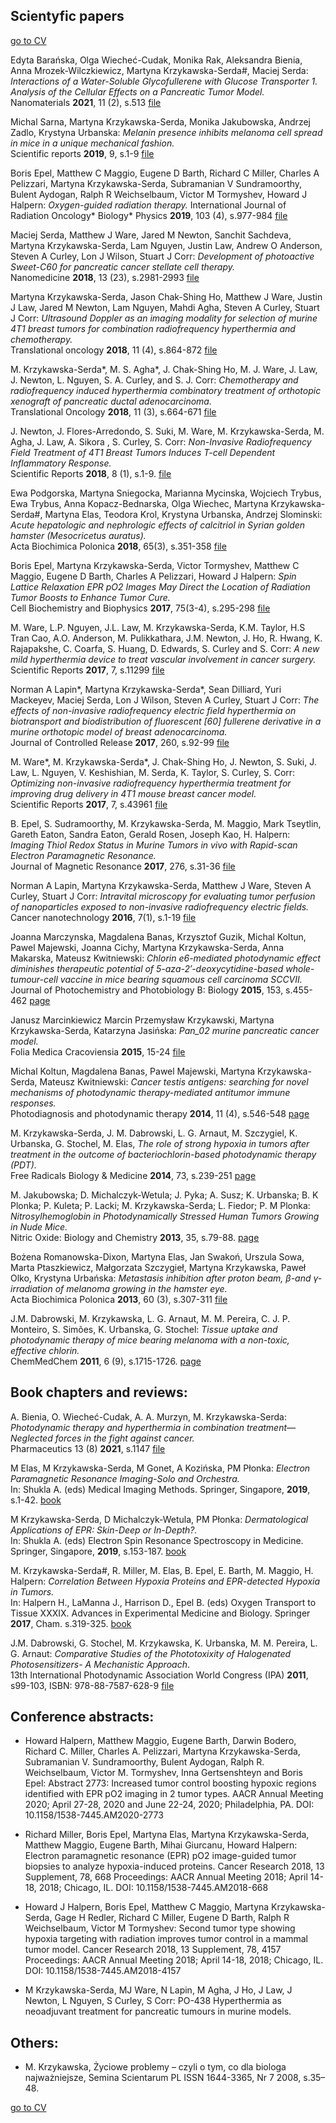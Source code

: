## Scientyfic papers

[go to CV](https://krzykawska.github.io/digital-cv/)

Edyta Barańska, Olga Wiecheć-Cudak, Monika Rak, Aleksandra Bienia, Anna Mrozek-Wilczkiewicz, Martyna Krzykawska-Serda#, Maciej Serda: *Interactions of a Water-Soluble Glycofullerene with Glucose Transporter 1. Analysis of the Cellular Effects on a Pancreatic Tumor Model.*   
Nanomaterials **2021**,  11 (2), s.513 [file](https://www.ncbi.nlm.nih.gov/pmc/articles/PMC7922475/pdf/nanomaterials-11-00513.pdf)

Michal Sarna, Martyna Krzykawska-Serda, Monika Jakubowska, Andrzej Zadlo, Krystyna Urbanska: *Melanin presence inhibits melanoma cell spread in mice in a unique mechanical fashion.*  
Scientific reports **2019**, 9, s.1-9 [file](https://www.nature.com/articles/s41598-019-45643-9.pdf)

Boris Epel, Matthew C Maggio, Eugene D Barth, Richard C Miller, Charles A Pelizzari, Martyna Krzykawska-Serda, Subramanian V Sundramoorthy, Bulent Aydogan, Ralph R Weichselbaum, Victor M Tormyshev, Howard J Halpern: *Oxygen-guided radiation therapy.*
International Journal of Radiation Oncology* Biology* Physics **2019**, 103 (4), s.977-984 [file](https://www.ncbi.nlm.nih.gov/pmc/articles/PMC6478443/pdf/nihms-1518204.pdf)

Maciej Serda, Matthew J Ware, Jared M Newton, Sanchit Sachdeva, Martyna Krzykawska-Serda, Lam Nguyen, Justin Law, Andrew O Anderson, Steven A Curley, Lon J Wilson, Stuart J Corr: *Development of photoactive Sweet-C60 for pancreatic cancer stellate cell therapy.*  
Nanomedicine **2018**, 13 (23), s.2981-2993 [file](https://www.ncbi.nlm.nih.gov/pmc/articles/PMC6462851/pdf/nnm-13-2981.pdf)

Martyna Krzykawska-Serda, Jason Chak-Shing Ho, Matthew J Ware, Justin J Law, Jared M Newton, Lam Nguyen, Mahdi Agha, Steven A Curley, Stuart J Corr: *Ultrasound Doppler as an imaging modality for selection of murine 4T1 breast tumors for combination radiofrequency hyperthermia and chemotherapy.*  
Translational oncology **2018**, 11 (4), s.864-872 [file](https://www.ncbi.nlm.nih.gov/pmc/articles/PMC6019683/pdf/main.pdf)

M. Krzykawska-Serda*, M. S. Agha*, J. Chak-Shing Ho, M. J. Ware, J. Law, J. Newton, L. Nguyen, S. A. Curley, and S. J. Corr: *Chemotherapy and radiofrequency induced hyperthermia combinatory treatment of orthotopic xenograft of pancreatic ductal adenocarcinoma.*    
Translational Oncology **2018**, 11 (3), s.664-671 [file](https://www.ncbi.nlm.nih.gov/pmc/articles/PMC6054595/pdf/main.pdf)

J. Newton, J. Flores-Arredondo, S. Suki, M. Ware, M. Krzykawska-Serda, M. Agha, J. Law, A. Sikora , S. Curley, S. Corr: *Non-Invasive Radiofrequency Field Treatment of 4T1 Breast Tumors Induces T-cell Dependent Inflammatory Response.*    
Scientific Reports **2018**, 8 (1), s.1-9. [file](https://www.nature.com/articles/s41598-018-21719-w.pdf)

Ewa Podgorska, Martyna Sniegocka, Marianna Mycinska, Wojciech Trybus, Ewa Trybus, Anna Kopacz-Bednarska, Olga Wiechec, Martyna Krzykawska-Serda#, Martyna Elas, Teodora Krol, Krystyna Urbanska, Andrzej Slominski: *Acute hepatologic and nephrologic effects of calcitriol in Syrian golden hamster (Mesocricetus auratus).*    
Acta Biochimica Polonica **2018**, 65(3), s.351-358 [file](https://www.ncbi.nlm.nih.gov/pmc/articles/PMC6223653/pdf/nihms-991839.pdf)

Boris Epel, Martyna Krzykawska-Serda, Victor Tormyshev, Matthew C Maggio, Eugene D Barth, Charles A Pelizzari, Howard J Halpern: *Spin Lattice Relaxation EPR pO2 Images May Direct the Location of Radiation Tumor Boosts to Enhance Tumor Cure.*  
Cell Biochemistry and Biophysics **2017**, 75(3-4), s.295-298 [file](https://link.springer.com/content/pdf/10.1007/s12013-017-0825-2.pdf)

M. Ware, L.P. Nguyen, J.L. Law, M. Krzykawska-Serda, K.M. Taylor, H.S Tran Cao, A.O. Anderson, M. Pulikkathara, J.M. Newton, J. Ho, R. Hwang, K. Rajapakshe, C. Coarfa, S. Huang, D. Edwards, S. Curley and S. Corr: *A new mild hyperthermia device to treat vascular involvement in cancer surgery.*  
Scientific Reports **2017**, 7, s.11299 [file](https://www.nature.com/articles/s41598-017-10508-6.pdf)

Norman A Lapin*, Martyna Krzykawska-Serda*, Sean Dilliard, Yuri Mackeyev, Maciej Serda, Lon J Wilson, Steven A Curley, Stuart J Corr: *The effects of non-invasive radiofrequency electric field hyperthermia on biotransport and biodistribution of fluorescent [60] fullerene derivative in a murine orthotopic model of breast adenocarcinoma.*    
Journal of Controlled Release **2017**, 260, s.92-99 [file](https://www.ncbi.nlm.nih.gov/pmc/articles/PMC5549922/pdf/nihms882071.pdf)

M. Ware*, M. Krzykawska-Serda*, J. Chak-Shing Ho, J. Newton, S. Suki, J. Law, L. Nguyen, V. Keshishian, M. Serda, K. Taylor, S. Curley, S. Corr: *Optimizing non-invasive radiofrequency hyperthermia treatment for improving drug delivery in 4T1 mouse breast cancer model.*  
Scientific Reports **2017**, 7, s.43961 [file](https://www.nature.com/articles/srep43961.pdf)

B. Epel, S. Sudramoorthy, M. Krzykawska-Serda, M. Maggio, Mark Tseytlin, Gareth Eaton, Sandra Eaton, Gerald Rosen, Joseph Kao, H. Halpern: *Imaging Thiol Redox Status in Murine Tumors in vivo with Rapid-scan Electron Paramagnetic Resonance.*  
Journal of Magnetic Resonance **2017**, 276, s.31-36 [file](https://www.ncbi.nlm.nih.gov/pmc/articles/PMC5336491/pdf/nihms843864.pdf)

Norman A Lapin, Martyna Krzykawska-Serda, Matthew J Ware, Steven A Curley, Stuart J Corr: *Intravital microscopy for evaluating tumor perfusion of nanoparticles exposed to non-invasive radiofrequency electric fields.*  
Cancer nanotechnology **2016**, 7(1), s.1-19 [file](https://www.ncbi.nlm.nih.gov/pmc/articles/PMC4927593/pdf/12645_2016_Article_16.pdf)

Joanna Marczynska, Magdalena Banas, Krzysztof Guzik, Michal Koltun, Pawel Majewski, Joanna Cichy, Martyna Krzykawska-Serda, Anna Makarska, Mateusz Kwitniewski: *Chlorin e6-mediated photodynamic effect diminishes therapeutic potential of 5-aza-2′-deoxycytidine-based whole-tumour-cell vaccine in mice bearing squamous cell carcinoma SCCVII.*  
Journal of Photochemistry and Photobiology B: Biology **2015**, 153, s.455-462 [page](https://www.sciencedirect.com/science/article/abs/pii/S1011134415003541?via%3Dihub)

Janusz Marcinkiewicz Marcin Przemysław Krzykawski, Martyna Krzykawska-Serda, Katarzyna Jasińska: *Pan_02 murine pancreatic cancer model.*   
Folia Medica Cracoviensia **2015**, 15-24 [file](http://cejsh.icm.edu.pl/cejsh/element/bwmeta1.element.oai-journals-pan-pl-87795/c/oai-journals-pan-pl-87795_full-text_6946954b-9117-4478-a4df-a71451d48d4a.pdf)

Michal Koltun, Magdalena Banas, Pawel Majewski, Martyna Krzykawska-Serda, Mateusz Kwitniewski: *Cancer testis antigens: searching for novel mechanisms of photodynamic therapy-mediated antitumor immune responses.*   
Photodiagnosis and photodynamic therapy **2014**, 11 (4), s.546-548 [page](https://www.sciencedirect.com/science/article/abs/pii/S1572100014001203?via%3Dihub)

M. Krzykawska-Serda, J. M. Dabrowski, L. G. Arnaut, M. Szczygiel, K. Urbanska, G. Stochel, M. Elas, *The role of strong hypoxia in tumors after treatment in the outcome of bacteriochlorin-based photodynamic therapy (PDT).*  
Free Radicals Biology & Medicine **2014**, 73, s.239-251 [page](https://www.sciencedirect.com/science/article/abs/pii/S089158491400210X?via%3Dihub)

M. Jakubowska; D. Michalczyk-Wetula; J. Pyka; A. Susz; K. Urbanska; B. K Plonka; P. Kuleta; P. Lacki; M. Krzykawska-Serda; L. Fiedor; P. M Plonka: *Nitrosylhemoglobin in Photodynamically Stressed Human Tumors Growing in Nude Mice.*  
Nitric Oxide: Biology and Chemistry **2013**, 35, s.79-88. [page](https://www.sciencedirect.com/science/article/abs/pii/S1089860313003005)

Bożena Romanowska-Dixon, Martyna Elas, Jan Swakoń, Urszula Sowa, Marta Ptaszkiewicz, Małgorzata Szczygieł, Martyna Krzykawska, Paweł Olko, Krystyna Urbańska: *Metastasis inhibition after proton beam, β-and γ-irradiation of melanoma growing in the hamster eye.*   
Acta Biochimica Polonica **2013**, 60 (3), s.307-311 [file](http://www.actabp.pl/pdf/3_2013/307.pdf)

J.M. Dabrowski, M. Krzykawska, L. G. Arnaut, M. M. Pereira, C. J. P. Monteiro, S. Simões, K. Urbanska, G. Stochel: *Tissue uptake and photodynamic therapy of mice bearing melanoma with a non-toxic, effective chlorin.*  
ChemMedChem **2011**, 6 (9), s.1715-1726. [page](https://chemistry-europe.onlinelibrary.wiley.com/doi/10.1002/cmdc.201100186)

## Book chapters and reviews:

A. Bienia, O. Wiecheć-Cudak, A. A. Murzyn, M. Krzykawska-Serda: *Photodynamic therapy and hyperthermia in combination treatment—Neglected forces in the fight against cancer.*  
Pharmaceutics 13 (8) **2021**, s.1147 [file](https://www.mdpi.com/1999-4923/13/8/1147/pdf)

M Elas, M Krzykawska-Serda, M Gonet, A Kozińska, PM Płonka: *Electron Paramagnetic Resonance Imaging-Solo and Orchestra.*  
In: Shukla A. (eds) Medical Imaging Methods. Springer, Singapore, **2019**, s.1-42. [book](https://link.springer.com/content/pdf/10.1007%2F978-981-13-9121-7.pdf)

M Krzykawska-Serda, D Michalczyk-Wetula, PM Płonka: *Dermatological Applications of EPR: Skin-Deep or In-Depth?.*  
In: Shukla A. (eds) Electron Spin Resonance Spectroscopy in Medicine. Springer, Singapore, **2019**, s.153-187. [book](https://link.springer.com/content/pdf/10.1007%2F978-981-13-2230-3.pdf)

M. Krzykawska-Serda#, R. Miller, M. Elas, B. Epel, E. Barth, M. Maggio, H. Halpern: *Correlation Between Hypoxia Proteins and EPR-detected Hypoxia in Tumors.*  
In: Halpern H., LaManna J., Harrison D., Epel B. (eds) Oxygen Transport to Tissue XXXIX. Advances in Experimental Medicine and Biology. Springer **2017**, Cham. s.319-325. [book](https://link.springer.com/content/pdf/10.1007%2F978-3-319-55231-6.pdf)

J.M. Dabrowski, G. Stochel, M. Krzykawska, K. Urbanska,  M. M. Pereira,  L. G. Arnaut:  *Comparative Studies of the Phototoxixity of Halogenated Photosensitizers- A Mechanistic Approach*.  
13th International Photodynamic Association World Congress (IPA) **2011**, s99-103,  ISBN: 978-88-7587-628-9 [file](https://github.com/krzykawska/Publication/blob/e17971645863fb3109d5383c6710f68d8a49648e/IPA2011.pdf)  

## Conference abstracts:  

- Howard Halpern, Matthew Maggio, Eugene Barth, Darwin Bodero, Richard C. Miller, Charles A. Pelizzari, Martyna Krzykawska-Serda, Subramanian V. Sundramoorthy, Bulent Aydogan, Ralph R. Weichselbaum, Victor M. Tormyshev, Inna Gertsenshteyn and Boris Epel: 
Abstract 2773: Increased tumor control boosting hypoxic regions identified with EPR pO2 imaging in 2 tumor types.
AACR Annual Meeting 2020; April 27-28, 2020 and June 22-24, 2020; Philadelphia, PA. 
DOI: 10.1158/1538-7445.AM2020-2773

- Richard Miller, Boris Epel, Martyna Elas, Martyna Krzykawska-Serda, Matthew Maggio, Eugene Barth, Mihai Giurcanu, Howard Halpern: Electron paramagnetic resonance (EPR) pO2 image-guided tumor biopsies to analyze hypoxia-induced proteins.
Cancer Research 2018, 13 Supplement, 78, 668
Proceedings: AACR Annual Meeting 2018; April 14-18, 2018; Chicago, IL.
DOI: 10.1158/1538-7445.AM2018-668

- Howard J Halpern, Boris Epel, Matthew C Maggio, Martyna Krzykawska-Serda, Gage H Redler, Richard C Miller, Eugene D Barth, Ralph R Weichselbaum, Victor M Tormyshev: Second tumor type showing hypoxia targeting with radiation improves tumor control in a mammal tumor model.
Cancer Research 2018, 13 Supplement, 78, 4157
Proceedings: AACR Annual Meeting 2018; April 14-18, 2018; Chicago, IL.
DOI: 10.1158/1538-7445.AM2018-4157 

- M Krzykawska-Serda, MJ Ware, N Lapin, M Agha, J Ho, J Law, J Newton, L Nguyen, S Curley, S Corr: PO-438 Hyperthermia as neoadjuvant treatment for pancreatic tumours in murine models. 


## Others:

-	M. Krzykawska, Życiowe problemy – czyli o tym, co dla biologa najważniejsze, Semina Scientarum PL ISSN 1644-3365, Nr 7 2008, s.35–48.


[go to CV](https://krzykawska.github.io/digital-cv/)


